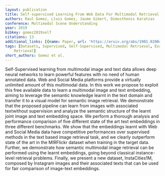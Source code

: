 ```yaml
---
layout: publication
title: Self-supervised Learning From Web Data For Multimodal Retrieval
authors: Raul Gomez, Lluis Gomez, Jaume Gibert, Dimosthenis Karatzas
conference: Multimodal Scene Understanding
year: 2019
bibkey: gomez2019self
citations: 13
additional_links: [{name: Paper, url: 'https://arxiv.org/abs/1901.02004'}]
tags: [Datasets, Supervised, Self-Supervised, Multimodal Retrieval, Evaluation, Image
    Retrieval]
short_authors: Gomez et al.
---
```

Self-Supervised learning from multimodal image and text data allows deep
neural networks to learn powerful features with no need of human annotated
data. Web and Social Media platforms provide a virtually unlimited amount of
this multimodal data. In this work we propose to exploit this free available
data to learn a multimodal image and text embedding, aiming to leverage the
semantic knowledge learnt in the text domain and transfer it to a visual model
for semantic image retrieval. We demonstrate that the proposed pipeline can
learn from images with associated textwithout supervision and analyze the
semantic structure of the learnt joint image and text embedding space. We
perform a thorough analysis and performance comparison of five different state
of the art text embeddings in three different benchmarks. We show that the
embeddings learnt with Web and Social Media data have competitive performances
over supervised methods in the text based image retrieval task, and we clearly
outperform state of the art in the MIRFlickr dataset when training in the
target data. Further, we demonstrate how semantic multimodal image retrieval
can be performed using the learnt embeddings, going beyond classical
instance-level retrieval problems. Finally, we present a new dataset,
InstaCities1M, composed by Instagram images and their associated texts that can
be used for fair comparison of image-text embeddings.